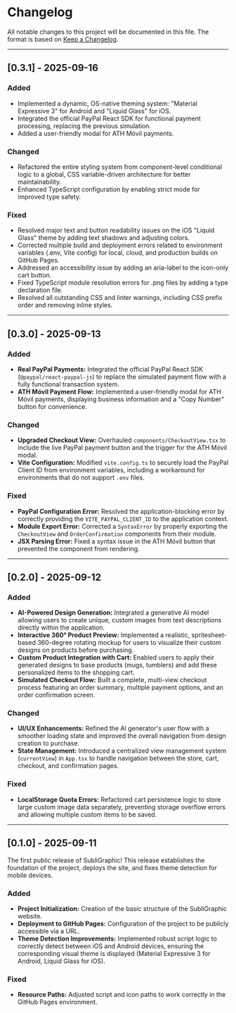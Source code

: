 # Changelog

All notable changes to this project will be documented in this file.
The format is based on [Keep a Changelog](https://keepachangelog.com/en/1.0.0/).

---

## [0.3.1] - 2025-09-16

### Added
- Implemented a dynamic, OS-native theming system: "Material Expressive 3" for Android and "Liquid Glass" for iOS.
- Integrated the official PayPal React SDK for functional payment processing, replacing the previous simulation.
- Added a user-friendly modal for ATH Móvil payments.

### Changed
- Refactored the entire styling system from component-level conditional logic to a global, CSS variable-driven architecture for better maintainability.
- Enhanced TypeScript configuration by enabling strict mode for improved type safety.

### Fixed
- Resolved major text and button readability issues on the iOS "Liquid Glass" theme by adding text shadows and adjusting colors.
- Corrected multiple build and deployment errors related to environment variables (.env, Vite config) for local, cloud, and production builds on GitHub Pages.
- Addressed an accessibility issue by adding an aria-label to the icon-only cart button.
- Fixed TypeScript module resolution errors for .png files by adding a type declaration file.
- Resolved all outstanding CSS and linter warnings, including CSS prefix order and removing inline styles.

---

## [0.3.0] - 2025-09-13

### Added
- **Real PayPal Payments:** Integrated the official PayPal React SDK (`@paypal/react-paypal-js`) to replace the simulated payment flow with a fully functional transaction system.
- **ATH Móvil Payment Flow:** Implemented a user-friendly modal for ATH Móvil payments, displaying business information and a "Copy Number" button for convenience.

### Changed
- **Upgraded Checkout View:** Overhauled `components/CheckoutView.tsx` to include the live PayPal payment button and the trigger for the ATH Móvil modal.
- **Vite Configuration:** Modified `vite.config.ts` to securely load the PayPal Client ID from environment variables, including a workaround for environments that do not support `.env` files.

### Fixed
- **PayPal Configuration Error:** Resolved the application-blocking error by correctly providing the `VITE_PAYPAL_CLIENT_ID` to the application context.
- **Module Export Error:** Corrected a `SyntaxError` by properly exporting the `CheckoutView` and `OrderConfirmation` components from their module.
- **JSX Parsing Error:** Fixed a syntax issue in the ATH Móvil button that prevented the component from rendering.

---

## [0.2.0] - 2025-09-12

### Added
- **AI-Powered Design Generation:** Integrated a generative AI model allowing users to create unique, custom images from text descriptions directly within the application.
- **Interactive 360° Product Preview:** Implemented a realistic, spritesheet-based 360-degree rotating mockup for users to visualize their custom designs on products before purchasing.
- **Custom Product Integration with Cart:** Enabled users to apply their generated designs to base products (mugs, tumblers) and add these personalized items to the shopping cart.
- **Simulated Checkout Flow:** Built a complete, multi-view checkout process featuring an order summary, multiple payment options, and an order confirmation screen.

### Changed
- **UI/UX Enhancements:** Refined the AI generator's user flow with a smoother loading state and improved the overall navigation from design creation to purchase.
- **State Management:** Introduced a centralized view management system (`currentView`) in `App.tsx` to handle navigation between the store, cart, checkout, and confirmation pages.

### Fixed
- **LocalStorage Quota Errors:** Refactored cart persistence logic to store large custom image data separately, preventing storage overflow errors and allowing multiple custom items to be saved.

---

## [0.1.0] - 2025-09-11

The first public release of SubliGraphic! This release establishes the foundation of the project, deploys the site, and fixes theme detection for mobile devices.

### Added
- **Project Initialization:** Creation of the basic structure of the SubliGraphic website.
- **Deployment to GitHub Pages:** Configuration of the project to be publicly accessible via a URL.
- **Theme Detection Improvements:** Implemented robust script logic to correctly detect between iOS and Android devices, ensuring the corresponding visual theme is displayed (Material Expressive 3 for Android, Liquid Glass for iOS).

### Fixed
- **Resource Paths:** Adjusted script and icon paths to work correctly in the GitHub Pages environment.